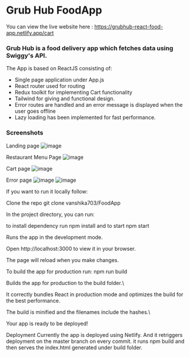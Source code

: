# Grub Hub FoodApp

You can view the live website here : https://grubhub-react-food-app.netlify.app/cart

### Grub Hub is a food delivery app which fetches data using Swiggy's API.

The App is based on ReactJS consisting of:

- Single page application under App.js
- React router used for routing
- Redux toolkit for implementing Cart functionality
- Tailwind for giving and functional design.
- Error routes are handled and an error message is displayed when the user goes offline
- Lazy loading has been implemented for fast performance.

### Screenshots

Landing page
![image](https://user-images.githubusercontent.com/50284087/222653321-0ef50f77-4213-4d48-8241-3040375827da.png)

Restaurant Menu Page
![image](https://user-images.githubusercontent.com/50284087/222653896-8153e3cf-23d7-4d41-9bbb-4dc7013cbc55.png)

Cart page
![image](https://user-images.githubusercontent.com/50284087/222654107-6d2965a9-ef66-4647-ae72-fdd51b95d469.png)

Error page
![image](https://user-images.githubusercontent.com/50284087/222654456-688c1ac3-17e4-46ae-99ae-aa13c268d1c1.png)
![image](https://user-images.githubusercontent.com/50284087/222654750-0ad879da-ad2b-43b9-be32-0c0fe3716b9b.png)

If you want to run it locally follow:

Clone the repo git clone vanshika703/FoodApp

In the project directory, you can run:

to install dependency run npm install and to start npm start

Runs the app in the development mode.

Open http://localhost:3000 to view it in your browser.

The page will reload when you make changes.

To build the app for production run: npm run build

Builds the app for production to the build folder.\

It correctly bundles React in production mode and optimizes the build for the best performance.

The build is minified and the filenames include the hashes.\

Your app is ready to be deployed!

Deployment
Currently the app is deployed using Netlify. And it retriggers deployment on the master branch on every commit. it runs npm build and then serves the index.html generated under build folder.
